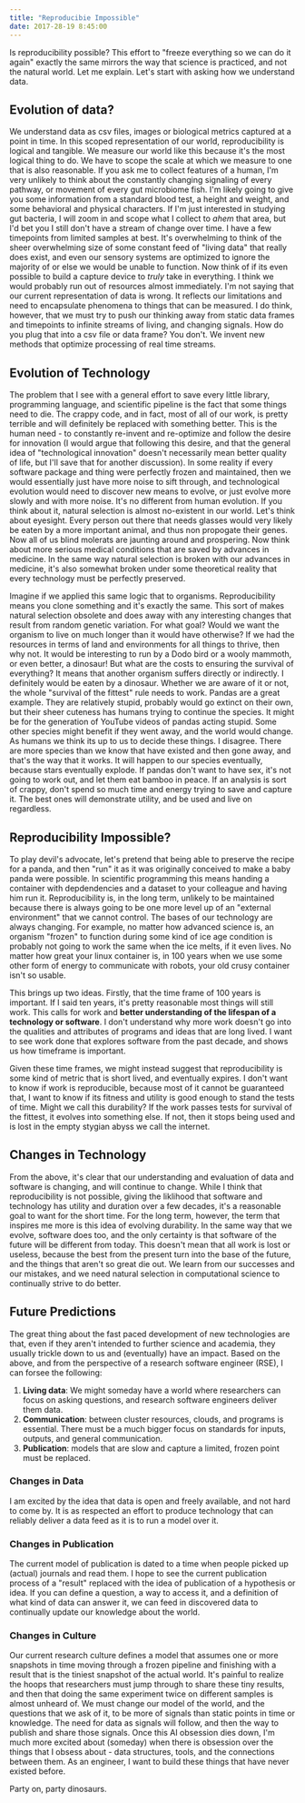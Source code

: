 ```yaml
---
title: "Reproducibie Impossible"
date: 2017-28-19 8:45:00
---
```


Is reproducibility possible? This effort to "freeze everything so we can do it again" exactly the same mirrors the way that science is practiced, and not the natural world. Let me explain. Let's start with asking how we understand data.

## Evolution of data?
We understand data as csv files, images or biological metrics captured at a point in time. In this scoped representation of our world, reproducibility is logical and tangible. We measure our world like this because it's the most logical thing to do. We have to scope the scale at which we measure to one that is also reasonable. If you ask me to collect features of a human, I'm very unlikely to think about the constantly changing signaling of every pathway, or movement of every gut microbiome fish. I'm likely going to give you some information from a standard blood test, a height and weight, and some behavioral and physical characters. If I'm just interested in studying gut bacteria, I will zoom in and scope what I collect to *ahem* that area, but I'd bet you I still don't have a stream of change over time. I have a few timepoints from limited samples at best. It's overwhelming to think of the sheer overwhelming size of some constant feed of "living data" that really does exist, and even our sensory systems are optimized to ignore the majority of or else we would be unable to function. Now think of if its even possible to build a capture device to *truly* take in everything. I think we would probably run out of resources almost immediately. I'm not saying that our current representation of data is wrong. It reflects our limitations and need to encapsulate phenomena to things that can be measured. I do think, however, that we must try to push our thinking away from static data frames and timepoints to infinite streams of living, and changing signals. How do you plug that into a csv file or data frame? You don't. We invent new methods that optimize processing of real time streams.

## Evolution of Technology
The problem that I see with a general effort to save every little library, programming language, and scientific pipeline is the fact that some things need to die. The crappy code, and in fact, most of all of our work, is pretty terrible and will definitely be replaced with something better. This is the human need - to constantly re-invent and re-optimize and follow the desire for innovation (I would argue that following this desire, and that the general idea of "technological innovation" doesn't necessarily mean better quality of life, but I'll save that for another discussion). In some reality if every software package and thing were perfectly frozen and maintained, then we would essentially just have more noise to sift through, and technological evolution would need to discover new means to evolve, or just evolve more slowly and with more noise. It's no different from human evolution. If you think about it, natural selection is almost no-existent in our world. Let's think about eyesight. Every person out there that needs glasses would very likely be eaten by a more important animal, and thus non propogate their genes. Now all of us blind molerats are jaunting around and prospering. Now think about more serious medical conditions that are saved by advances in medicine. In the same way natural selection is broken with our advances in medicine, it's also somewhat broken under some theoretical reality that every technology must be perfectly preserved.

Imagine if we applied this same logic that to organisms. Reproducibility means you clone something and it's exactly the same. This sort of makes natural selection obsolete and does away with any interesting changes that result from random genetic variation. For what goal? Would we want the organism to live on much longer than it would have otherwise? If we had the resources in terms of land and environments for all things to thrive, then why not. It would be interesting to run by a Dodo bird or a wooly mammoth, or even better, a dinosaur! But what are the costs to ensuring the survival of everything? It means that another organism suffers directly or indirectly. I definitely would be eaten by a dinosaur. Whether we are aware of it or not, the whole "survival of the fittest" rule needs to work. Pandas are a great example. They are relatively stupid, probably would go extinct on their own, but their sheer cuteness has humans trying to continue the species. It might be for the generation of YouTube videos of pandas acting stupid. Some other species might benefit if they went away, and the world would change. As humans we think its up to us to decide these things. I disagree. There are more species than we know that have existed and then gone away, and that's the way that it works. It will happen to our species eventually, because stars eventually explode. If pandas don't want to have sex, it's not going to work out, and let them eat bamboo in peace. If an analysis is sort of crappy, don't spend so much time and energy trying to save and capture it. The best ones will demonstrate utility, and be used and live on regardless.

## Reproducibility Impossible?
To play devil's advocate, let's pretend that being able to preserve the recipe for a panda, and then "run" it as it was originally conceived to make a baby panda were possible. In scientific programming this means handing a container with depdendencies and a dataset to your colleague and having him run it. Reproducibility is, in the long term, unlikely to be maintained because there is always going to be one more level up of an "external environment" that we cannot control. The bases of our technology are always changing. For example, no matter how advanced science is, an organism "frozen" to function during some kind of ice age condition is probably not going to work the same when the ice melts, if it even lives. No matter how great your linux container is, in 100 years when we use some other form of energy to communicate with robots, your old crusy container isn't so usable.

This brings up two ideas. Firstly, that the time frame of 100 years is important. If I said ten years, it's pretty reasonable most things will still work. This calls for work and **better understanding of the lifespan of a technology or software**. I don't understand why more work doesn't go into the qualities and attributes of programs and ideas that are long lived. I want to see work done that explores software from the past decade, and shows us how timeframe is important.

Given these time frames, we might instead suggest that reproducibility is some kind of metric that is short lived, and eventually expires. I don't want to know if work is reproducible, because most of it cannot be guaranteed that, I want to know if its fitness and utility is good enough to stand the tests of time. Might we call this durability? If the work passes tests for survival of the fittest, it evolves into something else. If not, then it stops being used and is lost in the empty stygian abyss we call the internet.

## Changes in Technology
From the above, it's clear that our understanding and evaluation of data and software is changing, and will continue to change. While I think that reproducibility is not possible, giving the liklihood that software and technology has utility and duration over a few decades, it's a reasonable goal to want for the short time. For the long term, however, the term that inspires me more is this idea of evolving durability. In the same way that we evolve, software does too, and the only certainty is that software of the future will be different from today. This doesn't mean that all work is lost or useless, because the best from the present turn into the base of the future, and the things that aren't so great die out. We learn from our successes and our mistakes, and we need natural selection in computational science to continually strive to do better. 

## Future Predictions
The great thing about the fast paced development of new technologies are that, even if they aren't intended to further science and academia, they usually trickle down to us and (eventually) have an impact. Based on the above, and from the perspective of a research software engineer (RSE), I can forsee the following:

<ol class='custom-counter'>
 <li><strong>Living data</strong>: We might someday have a world where researchers can focus on asking questions, and research software engineers deliver them data.</li>
 <li><strong>Communication</strong>: between cluster resources, clouds, and programs is essential. There must be a much bigger focus on standards for inputs, outputs, and general communication.</li>
 <li><strong>Publication</strong>: models that are slow and capture a limited, frozen point must be replaced.</li>
</ol>

### Changes in Data
I am excited by the idea that data is open and freely available, and not hard to come by. It is as respected an effort to produce technology that can reliably deliver a data feed as it is to run a model over it.

### Changes in Publication
The current model of publication is dated to a time when people picked up (actual) journals and read them. I hope to see the current publication process of a "result" replaced with the idea of publication of a hypothesis or idea. If you can define a question, a way to access it, and a definition of what kind of data can answer it, we can feed in discovered data to continually update our knowledge about the world.

### Changes in Culture
Our current research culture defines a model that assumes one or more snapshots in time moving through a frozen pipeline and finishing with a result that is the tiniest snapshot of the actual world. It's painful to realize the hoops that researchers must jump through to share these tiny results, and then that doing the same experiment twice on different samples is almost unheard of. We must change our model of the world, and the questions that we ask of it, to be more of signals than static points in time or knowledge. The need for data as signals will follow, and then the way to publish and share those signals. Once this AI obsession dies down, I'm much more excited about (someday) when there is obsession over the things that I obsess about - data structures, tools, and the connections between them.  As an engineer, I want to build these things that have never existed before.

Party on, party dinosaurs.
